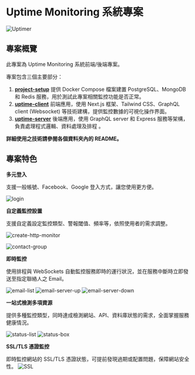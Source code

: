 # Uptime Monitoring 系統專案

![Uptimer](images/home.png)

## 專案概覽
此專案為 Uptime Monitoring 系統前端/後端專案。

專案包含三個主要部分：

1. **[project-setup](https://github.com/LucyYeung/UptimerApp/tree/master/project-setup)**
 提供 Docker Compose 檔案建置 PostgreSQL、MongoDB 和 Redis 服務，用於測試此專案相關監控功能是否正常。
2. **[uptime-client](https://github.com/LucyYeung/UptimerApp/tree/master/uptimer-client)**
  前端應用，使用 Next.js 框架、Tailwind CSS、GraphQL client (Websocket) 等技術建構，提供監控數據的可視化操作界面。
3. **[uptime-server](https://github.com/LucyYeung/UptimerApp/tree/master/uptimer-server)**
  後端應用，使用 GraphQL server 和 Express 服務等架構，負責處理程式邏輯、資料處理及排程 。

**詳細使用之技術請參閱各個資料夾內的 README。**


## 專案特色

**多元登入**

支援一般帳號、Facebook、Google 登入方式，讓您使用更方便。


![login](images/login.png)

**自定義監控設置**

支援自定義設定監控類型、警報閾值、頻率等，依照使用者的需求調整。

![create-http-monitor](images/create-http-monitor.png)

![contact-group](images/contact-group.png)

**即時監控**

使用排程與 WebSockets 自動監控服務即時的運行狀況，並在服務中斷時立即發送至指定聯絡人之 Email。

![email-list](images/email-list.png)
![email-server-up](images/email-server-up.png)
![email-server-down](images/email-server-down.png)


**一站式檢測多項資源**

提供多種監控類型，同時達成檢測網站、API、資料庫狀態的需求，全面掌握服務健康情況。

![status-list](images/status-list.png)
![status-box](images/status-box.png)

**SSL/TLS 憑證監控**

即時監控網站的 SSL/TLS 憑證狀態，可提前發現過期或配置問題，保障網站安全性。
![SSL](images/ssl.png)
